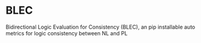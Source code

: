 # BLEC
Bidirectional Logic Evaluation for Consistency (BLEC), an pip installable auto metrics for logic consistency between NL and PL
